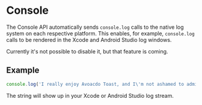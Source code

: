 # Console

The Console API automatically sends `console.log` calls to the native log system on each respective platform. This enables, for example,
`console.log` calls to be rendered in the Xcode and Android Studio log windows.

Currently it's not possible to disable it, but that feature is coming.

## Example

```typescript
console.log('I really enjoy Avoacdo Toast, and I\'m not ashamed to admit it');
```

The string will show up in your Xcode or Android Studio log stream.